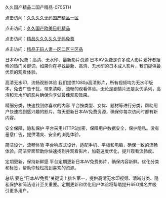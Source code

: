 久久国产精品二国产精品-0705TH

点击访问：<a href="https://rtj-3zo.pages.dev/">久久久久无码国产精品一区</a>

点击访问：<a href="https://fdhf-454.pages.dev/">久久国产欧美日韩精品</a>

点击访问：<a href="https://bered.pages.dev/">精品久久久久久无码免费</a>

点击访问：<a href="https://gfd-5xg.pages.dev/">精品无码人妻一区二区三区品</a>



日本AV免费：高清、无水印、最新影片资源
日本AV免费是许多成人影片爱好者搜索的热门关键词。如果你在寻找最新、高清、无水印的日本成人影片，我们提供最优质的观看体验。

高清无水印，流畅观影体验
我们提供1080p高清影片，所有视频均为无水印版本，免去广告干扰，带来清晰、流畅的观看体验。无论是剧情片还是女优系列，高清和无水印的影片确保你享受最佳观影效果。

精细分类，快速找到你喜欢的内容
平台按类型、女优、题材等进行分类，帮助用户快速找到感兴趣的影片。每天更新日本AV免费资源，确保你每次访问时都有新内容。

安全保障，隐私保护
平台采用HTTPS加密，保障用户数据安全，保护隐私。没有恶意广告，提供清爽、安全的浏览体验。

简洁设计，流畅体验
平台响应式设计，适配手机、平板和电脑，确保一致的流畅体验。简洁界面帮助你快速找到并观看影片，加载速度优化，提升观看流畅度。

定期更新，保持新鲜感
平台定期更新日本AV免费影片，确保内容新鲜。优化分类和标签，帮助你轻松找到喜欢的资源。

总结
要在“日本AV免费”关键词上排名第一，提供高清无水印视频、清晰分类、隐私保护和简洁设计至关重要。定期更新和优化用户体验将帮助提升SEO排名并吸引更多用户。



<span style="display:none;">[Canonical link]( https://github.com/fb45154/4616685 ）</span>

